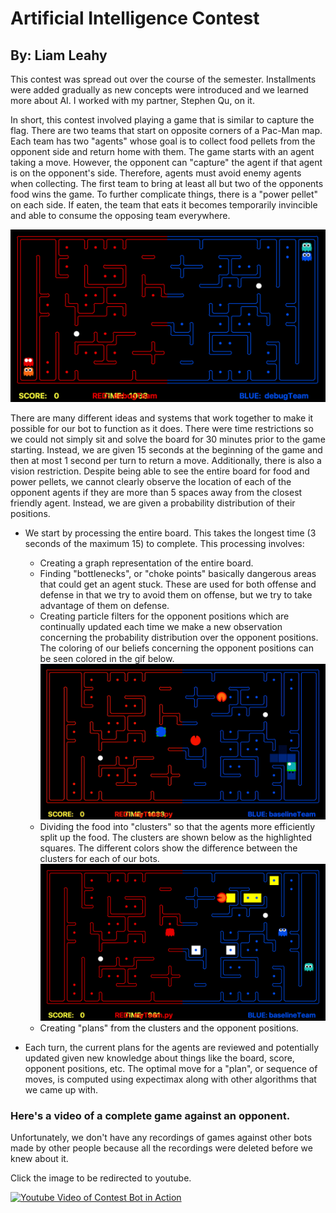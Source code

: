 # Artificial Intelligence Contest
## By: Liam Leahy

This contest was spread out over the course of the semester. Installments were added gradually as new concepts were introduced and we learned more about AI. I worked with my partner, Stephen Qu, on it.

In short, this contest involved playing a game that is similar to capture the flag. There are two teams that start on opposite corners of a Pac-Man map. Each team has two "agents" whose goal is to collect food pellets from the opponent side and return home with them. The game starts with an agent taking a move. However, the opponent can "capture" the agent if that agent is on the opponent's side. Therefore, agents must avoid enemy agents when collecting. The first team to bring at least all but two of the opponents food wins the game. To further complicate things, there is a "power pellet" on each side. If eaten, the team that eats it becomes temporarily invincible and able to consume the opposing team everywhere.

[start_board]: https://raw.githubusercontent.com/liamleahy/cs188/master/boardimage.png "Image of Board"
[distributions]: https://raw.githubusercontent.com/liamleahy/cs188/master/probdistributions.gif "Probability Distribution Coloring on Board"
[clusters]: https://raw.githubusercontent.com/liamleahy/cs188/master/clusters.png "Clusters Found During Game"

![Image of Board][start_board]

There are many different ideas and systems that work together to make it possible for our bot to function as it does. There were time restrictions so we could not simply sit and solve the board for 30 minutes prior to the game starting. Instead, we are given 15 seconds at the beginning of the game and then at most 1 second per turn to return a move. Additionally, there is also a vision restriction. Despite being able to see the entire board for food and power pellets, we cannot clearly observe the location of each of the opponent agents if they are more than 5 spaces away from the closest friendly agent. Instead, we are given a probability distribution of their positions.

* We start by processing the entire board. This takes the longest time (3 seconds of the maximum 15) to complete. This processing involves:
    * Creating a graph representation of the entire board.
    * Finding "bottlenecks", or "choke points" basically dangerous areas that could get an agent stuck. These are used for both offense and defense in that we try to avoid them on offense, but we try to take advantage of them on defense.
    * Creating particle filters for the opponent positions which are continually updated each time we make a new observation concerning the probability distribution over the opponent positions. The coloring of our beliefs concerning the opponent positions can be seen colored in the gif below. ![Probability Distribution Coloring on Board][distributions]
    * Dividing the food into "clusters" so that the agents more efficiently split up the food. The clusters are shown below as the highlighted squares. The different colors show the difference between the clusters for each of our bots. ![Clusters Found During Game][clusters]
    * Creating "plans" from the clusters and the opponent positions.

* Each turn, the current plans for the agents are reviewed and potentially updated given new knowledge about things like the board, score, opponent positions, etc. The optimal move for a "plan", or sequence of moves, is computed using expectimax along with other algorithms that we came up with.

### Here's a video of a complete game against an opponent.
Unfortunately, we don't have any recordings of games against other bots made by other people because all the recordings were deleted before we knew about it.

 Click the image to be redirected to youtube.
 
[![Youtube Video of Contest Bot in Action](https://img.youtube.com/vi/JZCilVwfRps/0.jpg)](https://www.youtube.com/watch?v=JZCilVwfRps)
